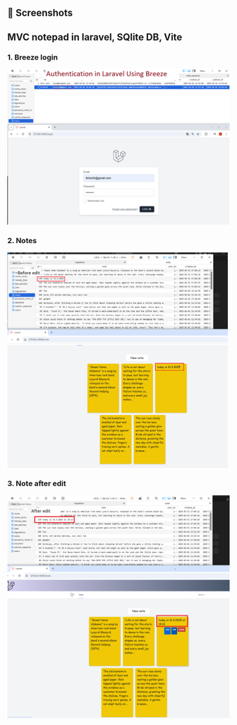 ## 📸 Screenshots
<h2>MVC notepad in laravel, SQlite DB, Vite</h2>
<h3>1. Breeze login</h3>
<img src="login.png" alt="breeze login" width="800">

<h3>2. Notes</h3>
<img src="beforeEditNote.png" alt="before edit" width="500">

<h3>3. Note after edit</h3>
<img src="afterEditNote.png" alt="after edit" width="800">

